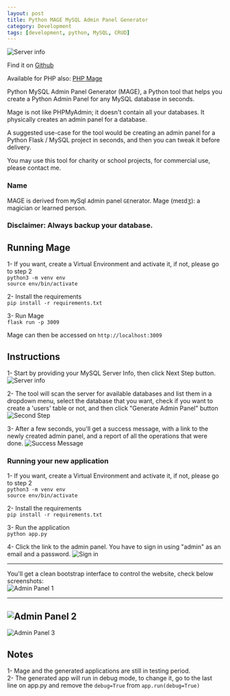 ```yaml
---
layout: post
title: Python MAGE MySQL Admin Panel Generator
category: Development
tags: [development, python, MySQL, CRUD]
---
```

![Server info](https://raw.githubusercontent.com/housamz/php-mysql-admin-panel-generator/master/images/1.png)

Find it on [Github](https://github.com/housamz/python-mysql-admin-panel-generator)  

Available for PHP also: [PHP Mage](https://github.com/housamz/php-mysql-admin-panel-generator)

Python MySQL Admin Panel Generator (MAGE), a Python tool that helps you create a Python Admin Panel for any MySQL database in seconds.

Mage is not like PHPMyAdmin; it doesn't contain all your databases. It physically creates an admin panel for a database.

A suggested use-case for the tool would be creating an admin panel for a Python Flask / MySQL project in seconds, and then you can tweak it before delivery.

You may use this tool for charity or school projects, for commercial use, please contact me.

### Name
MAGE is derived from `M`ySql `A`dmin panel `GE`nerator.
Mage (meɪdʒ): a magician or learned person.

### Disclaimer: Always backup your database.

## Running Mage
1- If you want, create a Virtual Environment and activate it, if not, please go to step 2  
`python3 -m venv env`  
`source env/bin/activate`  
  
2- Install the requirements  
`pip install -r requirements.txt`  

3- Run Mage  
`flask run -p 3009`

Mage can then be accessed on `http://localhost:3009`

## Instructions
1- Start by providing your MySQL Server Info, then click Next Step button.
![Server info](https://raw.githubusercontent.com/housamz/php-mysql-admin-panel-generator/master/images/1.png)

2- The tool will scan the server for available databases and list them in a dropdown menu, select the database that you want, check if you want to create a 'users' table or not, and then click "Generate Admin Panel" button
![Second Step](https://raw.githubusercontent.com/housamz/php-mysql-admin-panel-generator/master/images/2.png)

3- After a few seconds, you'll get a success message, with a link to the newly created admin panel, and a report of all the operations that were done.
![Success Message](https://raw.githubusercontent.com/housamz/php-mysql-admin-panel-generator/master/images/3.png)

### Running your new application
1- If you want, create a Virtual Environment and activate it, if not, please go to step 2  
`python3 -m venv env`  
`source env/bin/activate`  
  
2- Install the requirements  
`pip install -r requirements.txt`  

3- Run the application  
`python app.py`  

4- Click the link to the admin panel. You have to sign in using "admin" as an email and a password.
![Sign in](https://raw.githubusercontent.com/housamz/php-mysql-admin-panel-generator/master/images/4.png)

---

You'll get a clean bootstrap interface to control the website, check below screenshots:  
![Admin Panel 1](https://raw.githubusercontent.com/housamz/php-mysql-admin-panel-generator/master/images/5.png)

---
![Admin Panel 2](https://raw.githubusercontent.com/housamz/php-mysql-admin-panel-generator/master/images/6.png)
---
![Admin Panel 3](https://raw.githubusercontent.com/housamz/php-mysql-admin-panel-generator/master/images/7.png)

## Notes
1- Mage and the generated applications are still in testing period.  
2- The generated app will run in debug mode, to change it, go to the last line on app.py and remove the `debug=True` from `app.run(debug=True)`
